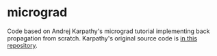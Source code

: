 # micrograd
Code based on Andrej Karpathy's micrograd tutorial implementing back propagation from scratch. Karpathy's original source code is [in this repository](https://github.com/karpathy/micrograd).
